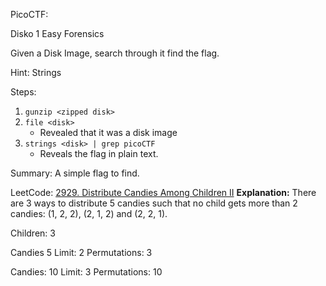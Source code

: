PicoCTF: 

Disko 1
Easy
Forensics

Given a Disk Image, search through it find the flag.

Hint:
Strings

Steps:
1) `gunzip <zipped disk>`
2) `file <disk>`
	- Revealed that it was a disk image
3) `strings <disk> | grep picoCTF`
	- Reveals the flag in plain text.

Summary:
	A simple flag to find.



LeetCode:
[2929. Distribute Candies Among Children II](https://leetcode.com/problems/distribute-candies-among-children-ii/)
**Explanation:** There are 3 ways to distribute 5 candies such that no child gets more than 2 candies: (1, 2, 2), (2, 1, 2) and (2, 2, 1).

Children: 3

Candies 5
Limit: 2
Permutations: 3

Candies: 10
Limit: 3
Permutations: 10

